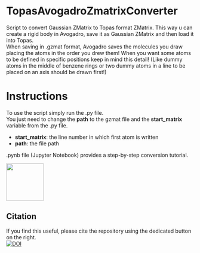 # TopasAvogadroZmatrixConverter
Script to convert Gaussian ZMatrix to Topas format ZMatrix. This way u can create a rigid body in Avogadro, save it as Gaussian ZMatrix and then load it into Topas.  
When saving in .gzmat format, Avogadro saves the molecules you draw placing the atoms in the order you drew them! When you want some atoms to be defined in specific positions keep in mind this detail! (Like dummy atoms in the middle of benzene rings or two dummy atoms in a line to be placed on an axis should be drawn first!)

# Instructions
To use the script simply run the .py file.  
You just need to change the **path** to the gzmat file and the **start_matrix** variable from the .py file.  
- **start_matrix**: the line number in which first atom is written
- **path**: the file path

.pynb file (Jupyter Notebook) provides a step-by-step conversion tutorial.  

<img src="[https://media.giphy.com/media/vFKqnCdLPNOKc/giphy.gif](https://github.com/MarcoVando/TopasAvogadroZmatrixConverter/blob/main/demo.gif)" width="100" height="100" />


## Citation 
If you find this useful, please cite the repository using the dedicated button on the right.  
[![DOI](https://zenodo.org/badge/849603228.svg)](https://doi.org/10.5281/zenodo.14996717)
